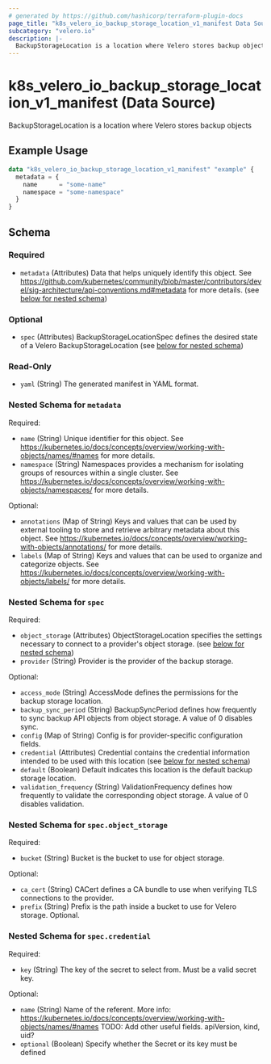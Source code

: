 ```yaml
---
# generated by https://github.com/hashicorp/terraform-plugin-docs
page_title: "k8s_velero_io_backup_storage_location_v1_manifest Data Source - terraform-provider-k8s"
subcategory: "velero.io"
description: |-
  BackupStorageLocation is a location where Velero stores backup objects
---
```


# k8s_velero_io_backup_storage_location_v1_manifest (Data Source)

BackupStorageLocation is a location where Velero stores backup objects

## Example Usage

```terraform
data "k8s_velero_io_backup_storage_location_v1_manifest" "example" {
  metadata = {
    name      = "some-name"
    namespace = "some-namespace"
  }
}
```

<!-- schema generated by tfplugindocs -->
## Schema

### Required

- `metadata` (Attributes) Data that helps uniquely identify this object. See https://github.com/kubernetes/community/blob/master/contributors/devel/sig-architecture/api-conventions.md#metadata for more details. (see [below for nested schema](#nestedatt--metadata))

### Optional

- `spec` (Attributes) BackupStorageLocationSpec defines the desired state of a Velero BackupStorageLocation (see [below for nested schema](#nestedatt--spec))

### Read-Only

- `yaml` (String) The generated manifest in YAML format.

<a id="nestedatt--metadata"></a>
### Nested Schema for `metadata`

Required:

- `name` (String) Unique identifier for this object. See https://kubernetes.io/docs/concepts/overview/working-with-objects/names/#names for more details.
- `namespace` (String) Namespaces provides a mechanism for isolating groups of resources within a single cluster. See https://kubernetes.io/docs/concepts/overview/working-with-objects/namespaces/ for more details.

Optional:

- `annotations` (Map of String) Keys and values that can be used by external tooling to store and retrieve arbitrary metadata about this object. See https://kubernetes.io/docs/concepts/overview/working-with-objects/annotations/ for more details.
- `labels` (Map of String) Keys and values that can be used to organize and categorize objects. See https://kubernetes.io/docs/concepts/overview/working-with-objects/labels/ for more details.


<a id="nestedatt--spec"></a>
### Nested Schema for `spec`

Required:

- `object_storage` (Attributes) ObjectStorageLocation specifies the settings necessary to connect to a provider's object storage. (see [below for nested schema](#nestedatt--spec--object_storage))
- `provider` (String) Provider is the provider of the backup storage.

Optional:

- `access_mode` (String) AccessMode defines the permissions for the backup storage location.
- `backup_sync_period` (String) BackupSyncPeriod defines how frequently to sync backup API objects from object storage. A value of 0 disables sync.
- `config` (Map of String) Config is for provider-specific configuration fields.
- `credential` (Attributes) Credential contains the credential information intended to be used with this location (see [below for nested schema](#nestedatt--spec--credential))
- `default` (Boolean) Default indicates this location is the default backup storage location.
- `validation_frequency` (String) ValidationFrequency defines how frequently to validate the corresponding object storage. A value of 0 disables validation.

<a id="nestedatt--spec--object_storage"></a>
### Nested Schema for `spec.object_storage`

Required:

- `bucket` (String) Bucket is the bucket to use for object storage.

Optional:

- `ca_cert` (String) CACert defines a CA bundle to use when verifying TLS connections to the provider.
- `prefix` (String) Prefix is the path inside a bucket to use for Velero storage. Optional.


<a id="nestedatt--spec--credential"></a>
### Nested Schema for `spec.credential`

Required:

- `key` (String) The key of the secret to select from.  Must be a valid secret key.

Optional:

- `name` (String) Name of the referent. More info: https://kubernetes.io/docs/concepts/overview/working-with-objects/names/#names TODO: Add other useful fields. apiVersion, kind, uid?
- `optional` (Boolean) Specify whether the Secret or its key must be defined
